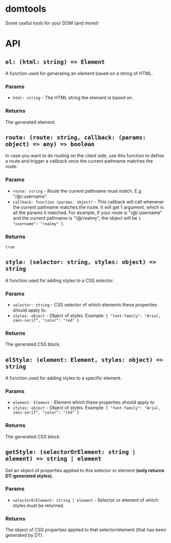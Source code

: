 # domtools

Some useful tools for your DOM (and more)!

# API



## `el: (html: string) => Element`
A function used for generating an element based on a string of HTML.

### Params
- `html: string` - The HTML string the element is based on.

### Returns
The generated element.



## `route: (route: string, callback: (params: object) => any) => boolean`
In case you want to do routing on the client side, use this function to define a
route and trigger a callback once the current pathname matches the route.

### Params
- `route: string` - Route the current pathname must match. E.g "/@/:username".
- `callback: function (params: object)` - This callback will call whenever the current pathname matches the route.
    It will get 1 argument, which is all the params it matched. For example, if your route is "/@/:username" and
    the current pathname is "/@/realmy", the object will be `{ "username": "realmy" }`.

### Returns
`true`



## `style: (selector: string, styles: object) => string`
A function used for adding styles to a CSS selector.

### Params
- `selector: string` - CSS selector of which elements these properties should apply to.
- `styles: object` - Object of styles. Example: `{ "font-family": "Arial, sans-serif", "color": "red" }`

### Returns
The generated CSS block.



## `elStyle: (element: Element, styles: object) => string`
A function used for adding styles to a specific element.

### Params
- `element: Element` - Element which these properties should apply to.
- `styles: object` - Object of styles. Example: `{ "font-family": "Arial, sans-serif", "color": "red" }`

### Returns
The generated CSS block.



## `getStyle: (selectorOrElement: string | element) => string | element`
Get an object of properties applied to this selector or element **(only returns DT-generated styles)**.

### Params
- `selectorOrElement: string | element` - Selector or element of which styles must be returned.

### Returns
The object of CSS properties applied to that selector/element (that has been generated by DT).